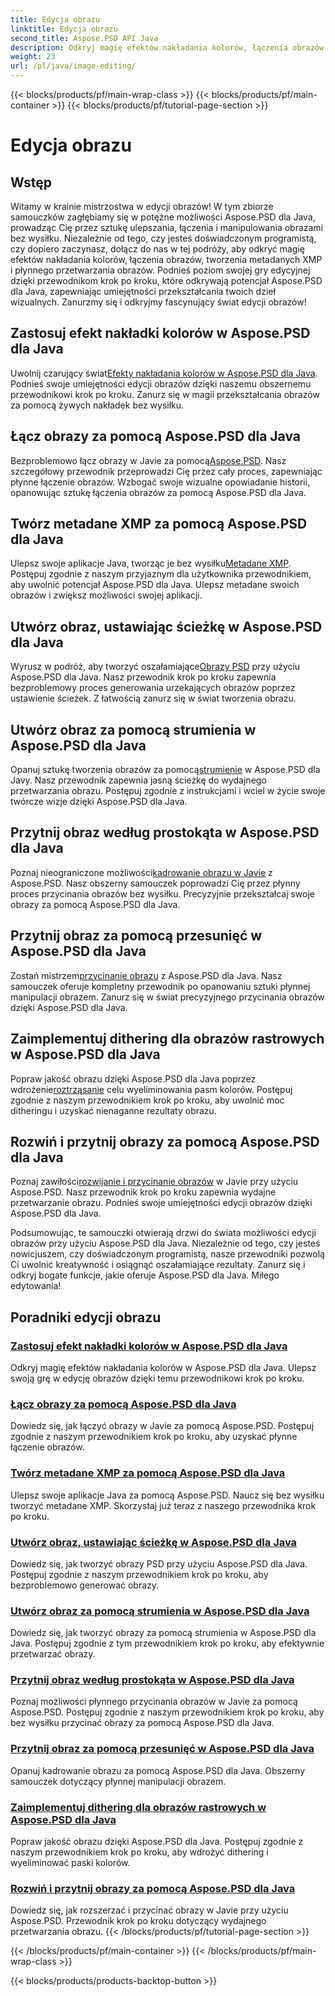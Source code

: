 ```yaml
---
title: Edycja obrazu
linktitle: Edycja obrazu
second_title: Aspose.PSD API Java
description: Odkryj magię efektów nakładania kolorów, łączenia obrazów i płynnego przetwarzania obrazów za pomocą Aspose.PSD. Ulepsz swoją grę w edycję obrazu dzięki naszym przewodnikom.
weight: 23
url: /pl/java/image-editing/
---
```


{{< blocks/products/pf/main-wrap-class >}}
{{< blocks/products/pf/main-container >}}
{{< blocks/products/pf/tutorial-page-section >}}

# Edycja obrazu

## Wstęp 

Witamy w krainie mistrzostwa w edycji obrazów! W tym zbiorze samouczków zagłębiamy się w potężne możliwości Aspose.PSD dla Java, prowadząc Cię przez sztukę ulepszania, łączenia i manipulowania obrazami bez wysiłku. Niezależnie od tego, czy jesteś doświadczonym programistą, czy dopiero zaczynasz, dołącz do nas w tej podróży, aby odkryć magię efektów nakładania kolorów, łączenia obrazów, tworzenia metadanych XMP i płynnego przetwarzania obrazów. Podnieś poziom swojej gry edycyjnej dzięki przewodnikom krok po kroku, które odkrywają potencjał Aspose.PSD dla Java, zapewniając umiejętności przekształcania twoich dzieł wizualnych. Zanurzmy się i odkryjmy fascynujący świat edycji obrazów!

## Zastosuj efekt nakładki kolorów w Aspose.PSD dla Java

 Uwolnij czarujący świat[Efekty nakładania kolorów w Aspose.PSD dla Java](./color-overlay-effect/). Podnieś swoje umiejętności edycji obrazów dzięki naszemu obszernemu przewodnikowi krok po kroku. Zanurz się w magii przekształcania obrazów za pomocą żywych nakładek bez wysiłku.

## Łącz obrazy za pomocą Aspose.PSD dla Java

 Bezproblemowo łącz obrazy w Javie za pomocą[Aspose.PSD](./combine-images/). Nasz szczegółowy przewodnik przeprowadzi Cię przez cały proces, zapewniając płynne łączenie obrazów. Wzbogać swoje wizualne opowiadanie historii, opanowując sztukę łączenia obrazów za pomocą Aspose.PSD dla Java.

## Twórz metadane XMP za pomocą Aspose.PSD dla Java

 Ulepsz swoje aplikacje Java, tworząc je bez wysiłku[Metadane XMP](./create-xmp-metadata/). Postępuj zgodnie z naszym przyjaznym dla użytkownika przewodnikiem, aby uwolnić potencjał Aspose.PSD dla Java. Ulepsz metadane swoich obrazów i zwiększ możliwości swojej aplikacji.

## Utwórz obraz, ustawiając ścieżkę w Aspose.PSD dla Java

 Wyrusz w podróż, aby tworzyć oszałamiające[Obrazy PSD](./create-image-by-setting-path/) przy użyciu Aspose.PSD dla Java. Nasz przewodnik krok po kroku zapewnia bezproblemowy proces generowania urzekających obrazów poprzez ustawienie ścieżek. Z łatwością zanurz się w świat tworzenia obrazu.

## Utwórz obraz za pomocą strumienia w Aspose.PSD dla Java

 Opanuj sztukę tworzenia obrazów za pomocą[strumienie](./create-image-using-stream/) w Aspose.PSD dla Javy. Nasz przewodnik zapewnia jasną ścieżkę do wydajnego przetwarzania obrazu. Postępuj zgodnie z instrukcjami i wciel w życie swoje twórcze wizje dzięki Aspose.PSD dla Java.

## Przytnij obraz według prostokąta w Aspose.PSD dla Java

 Poznaj nieograniczone możliwości[kadrowanie obrazu w Javie](./crop-image-by-rectangle/) z Aspose.PSD. Nasz obszerny samouczek poprowadzi Cię przez płynny proces przycinania obrazów bez wysiłku. Precyzyjnie przekształcaj swoje obrazy za pomocą Aspose.PSD dla Java.

## Przytnij obraz za pomocą przesunięć w Aspose.PSD dla Java

 Zostań mistrzem[przycinanie obrazu](./crop-image-by-shifts/) z Aspose.PSD dla Java. Nasz samouczek oferuje kompletny przewodnik po opanowaniu sztuki płynnej manipulacji obrazem. Zanurz się w świat precyzyjnego przycinania obrazów dzięki Aspose.PSD dla Java.

## Zaimplementuj dithering dla obrazów rastrowych w Aspose.PSD dla Java

 Popraw jakość obrazu dzięki Aspose.PSD dla Java poprzez wdrożenie[roztrząsanie](./implement-dithering/) celu wyeliminowania pasm kolorów. Postępuj zgodnie z naszym przewodnikiem krok po kroku, aby uwolnić moc ditheringu i uzyskać nienaganne rezultaty obrazu.

## Rozwiń i przytnij obrazy za pomocą Aspose.PSD dla Java

 Poznaj zawiłości[rozwijanie i przycinanie obrazów](./expand-and-crop-images/) w Javie przy użyciu Aspose.PSD. Nasz przewodnik krok po kroku zapewnia wydajne przetwarzanie obrazu. Podnieś swoje umiejętności edycji obrazów dzięki Aspose.PSD dla Java.

Podsumowując, te samouczki otwierają drzwi do świata możliwości edycji obrazów przy użyciu Aspose.PSD dla Java. Niezależnie od tego, czy jesteś nowicjuszem, czy doświadczonym programistą, nasze przewodniki pozwolą Ci uwolnić kreatywność i osiągnąć oszałamiające rezultaty. Zanurz się i odkryj bogate funkcje, jakie oferuje Aspose.PSD dla Java. Miłego edytowania!
## Poradniki edycji obrazu
### [Zastosuj efekt nakładki kolorów w Aspose.PSD dla Java](./color-overlay-effect/)
Odkryj magię efektów nakładania kolorów w Aspose.PSD dla Java. Ulepsz swoją grę w edycję obrazów dzięki temu przewodnikowi krok po kroku.
### [Łącz obrazy za pomocą Aspose.PSD dla Java](./combine-images/)
Dowiedz się, jak łączyć obrazy w Javie za pomocą Aspose.PSD. Postępuj zgodnie z naszym przewodnikiem krok po kroku, aby uzyskać płynne łączenie obrazów.
### [Twórz metadane XMP za pomocą Aspose.PSD dla Java](./create-xmp-metadata/)
Ulepsz swoje aplikacje Java za pomocą Aspose.PSD. Naucz się bez wysiłku tworzyć metadane XMP. Skorzystaj już teraz z naszego przewodnika krok po kroku.
### [Utwórz obraz, ustawiając ścieżkę w Aspose.PSD dla Java](./create-image-by-setting-path/)
Dowiedz się, jak tworzyć obrazy PSD przy użyciu Aspose.PSD dla Java. Postępuj zgodnie z naszym przewodnikiem krok po kroku, aby bezproblemowo generować obrazy.
### [Utwórz obraz za pomocą strumienia w Aspose.PSD dla Java](./create-image-using-stream/)
Dowiedz się, jak tworzyć obrazy za pomocą strumienia w Aspose.PSD dla Java. Postępuj zgodnie z tym przewodnikiem krok po kroku, aby efektywnie przetwarzać obrazy.
### [Przytnij obraz według prostokąta w Aspose.PSD dla Java](./crop-image-by-rectangle/)
Poznaj możliwości płynnego przycinania obrazów w Javie za pomocą Aspose.PSD. Postępuj zgodnie z naszym przewodnikiem krok po kroku, aby bez wysiłku przycinać obrazy za pomocą Aspose.PSD dla Java.
### [Przytnij obraz za pomocą przesunięć w Aspose.PSD dla Java](./crop-image-by-shifts/)
Opanuj kadrowanie obrazu za pomocą Aspose.PSD dla Java. Obszerny samouczek dotyczący płynnej manipulacji obrazem.
### [Zaimplementuj dithering dla obrazów rastrowych w Aspose.PSD dla Java](./implement-dithering/)
Popraw jakość obrazu dzięki Aspose.PSD dla Java. Postępuj zgodnie z naszym przewodnikiem krok po kroku, aby wdrożyć dithering i wyeliminować paski kolorów.
### [Rozwiń i przytnij obrazy za pomocą Aspose.PSD dla Java](./expand-and-crop-images/)
Dowiedz się, jak rozszerzać i przycinać obrazy w Javie przy użyciu Aspose.PSD. Przewodnik krok po kroku dotyczący wydajnego przetwarzania obrazu.
{{< /blocks/products/pf/tutorial-page-section >}}

{{< /blocks/products/pf/main-container >}}
{{< /blocks/products/pf/main-wrap-class >}}

{{< blocks/products/products-backtop-button >}}
